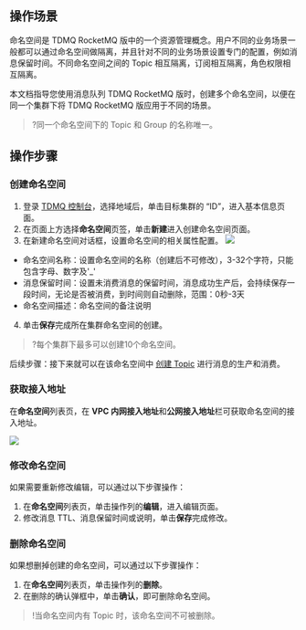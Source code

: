## 操作场景

命名空间是 TDMQ RocketMQ 版中的一个资源管理概念。用户不同的业务场景一般都可以通过命名空间做隔离，并且针对不同的业务场景设置专门的配置，例如消息保留时间。不同命名空间之间的 Topic 相互隔离，订阅相互隔离，角色权限相互隔离。

本文档指导您使用消息队列 TDMQ RocketMQ 版时，创建多个命名空间，以便在同一个集群下将 TDMQ RocketMQ 版应用于不同的场景。

> ?同一个命名空间下的 Topic 和 Group 的名称唯一。

## 操作步骤

### 创建命名空间

1. 登录 [TDMQ 控制台](https://console.cloud.tencent.com/tdmq)，选择地域后，单击目标集群的 “ID”，进入基本信息页面。
2. 在页面上方选择**命名空间**页签，单击**新建**进入创建命名空间页面。
3. 在新建命名空间对话框，设置命名空间的相关属性配置。
![](https://qcloudimg.tencent-cloud.cn/raw/d39f18ded7ffbc7d0a42195d1a13d007.png)
 - 命名空间名称：设置命名空间的名称（创建后不可修改），3-32个字符，只能包含字母、数字及'\_'
 - 消息保留时间：设置未消费消息的保留时间，消息成功生产后，会持续保存一段时间，无论是否被消费，到时间则自动删除，范围：0秒-3天
 - 命名空间描述：命名空间的备注说明
4. 单击**保存**完成所在集群命名空间的创建。
> ?每个集群下最多可以创建10个命名空间。

后续步骤：接下来就可以在该命名空间中 [创建 Topic](https://intl.cloud.tencent.com/document/product/1113/43124) 进行消息的生产和消费。



### 获取接入地址

在**命名空间**列表页，在 **VPC 内网接入地址**和**公网接入地址**栏可获取命名空间的接入地址。

![](https://qcloudimg.tencent-cloud.cn/raw/a97c9f964ab66e1a74a3209c05a7ab0e.png)

### 修改命名空间

如果需要重新修改编辑，可以通过以下步骤操作：

1. 在**命名空间**列表页，单击操作列的**编辑**，进入编辑页面。
2. 修改消息 TTL、消息保留时间或说明，单击**保存**完成修改。

### 删除命名空间

如果想删掉创建的命名空间，可以通过以下步骤操作：

1. 在**命名空间**列表页，单击操作列的**删除**。
2. 在删除的确认弹框中，单击**确认**，即可删除命名空间。

> !当命名空间内有 Topic 时，该命名空间不可被删除。
